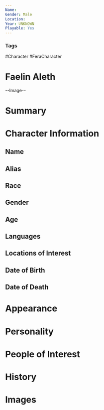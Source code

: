```yaml
---
Name: 
Gender: Male
Location: 
Year: UNKNOWN
Playable: Yes
---
```


### Tags
#Character #FeraCharacter 

# Faelin Aleth

--Image--

# Summary


# Character Information

## Name

## Alias

## Race

## Gender

## Age

## Languages

## Locations of Interest

## Date of Birth

## Date of Death

# Appearance

# Personality

# People of Interest

# History

# Images
